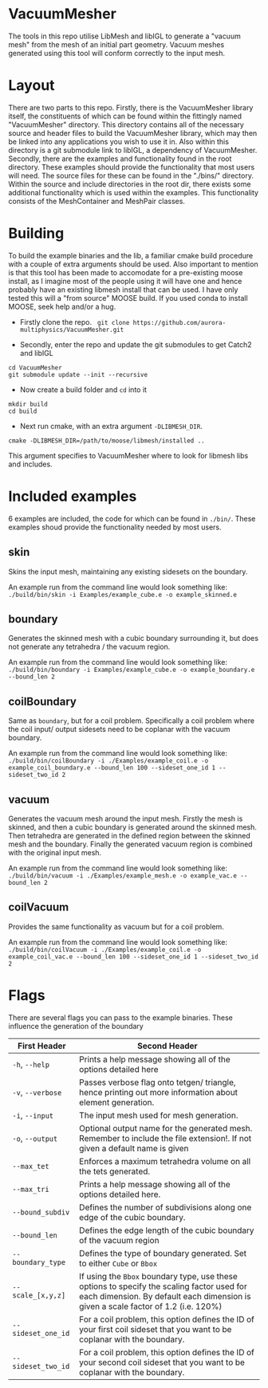 # VacuumMesher
The tools in this repo utilise LibMesh and libIGL to generate a "vacuum mesh" from the mesh
of an initial part geometry. Vacuum meshes generated using this tool will conform correctly to the input mesh.

# Layout
There are two parts to this repo. Firstly, there is the VacuumMesher library itself, the constituents of which can be found within the fittingly named "VacuumMesher" directory. This directory contains all of the necessary source and header files to build the VacuumMesher library, which may then be linked into any applications you wish to use it in. Also within this directory is a git submodule link to libIGL, a dependency of VacuumMesher. Secondly, there are the examples and functionality found in the root directory. These examples should provide the functionality that most users will need. The source files for these can be found in the "./bins/" directory. Within the source and include directories in the root dir, there exists some additional functionality which is used within the examples. This functionality consists of the  MeshContainer and MeshPair classes. 

# Building
To build the example binaries and the lib, a familiar cmake build procedure with a couple of extra arguments should be used. Also important to mention is that this tool has been made to accomodate for a pre-existing moose install, as I imagine most of the people using it will have one and hence probably have an existing libmesh install that can be used. I have only tested this will a "from source" MOOSE build. If you used conda to install MOOSE, seek help and/or a hug. 

- Firstly clone the repo.
``` git clone https://github.com/aurora-multiphysics/VacuumMesher.git```

- Secondly, enter the repo and update the git submodules to get Catch2 and libIGL
``` 
cd VacuumMesher
git submodule update --init --recursive
```

- Now create a build folder and `cd` into it

```
mkdir build
cd build
```
- Next run cmake, with an extra argument `-DLIBMESH_DIR`.

```
cmake -DLIBMESH_DIR=/path/to/moose/libmesh/installed ..
```
This argument specifies to VacuumMesher where to look for libmesh libs and includes.

# Included examples

6 examples are included, the code for which can be found in `./bin/`. These examples shoud provide the functionality needed by most users.

## skin
Skins the input mesh, maintaining any existing sidesets on the boundary.

An example run from the command line would look something like:
`./build/bin/skin -i Examples/example_cube.e -o example_skinned.e`

## boundary
Generates the skinned mesh with a cubic boundary surrounding it, but does not generate any tetrahedra / the vacuum region. 

An example run from the command line would look something like:
`./build/bin/boundary -i Examples/example_cube.e -o example_boundary.e --bound_len 2`

## coilBoundary
Same as `boundary`, but for a coil problem. Specifically a coil problem where the coil input/ output sidesets need to be coplanar with the vacuum boundary.

An example run from the command line would look something like:
`./build/bin/coilBoundary -i ./Examples/example_coil.e -o example_coil_boundary.e --bound_len 100 --sideset_one_id 1 --sideset_two_id 2`

## vacuum
Generates the vacuum mesh around the input mesh. Firstly the mesh is skinned, and then a cubic boundary is generated around the skinned mesh.
Then tetrahedra are generated in the defined region between the skinned mesh and the boundary. Finally the generated vacuum region is combined
with the original input mesh.

An example run from the command line would look something like:
`./build/bin/vacuum -i ./Examples/example_mesh.e -o example_vac.e --bound_len 2`

## coilVacuum 
Provides the same functionality as vacuum but for a coil problem.

An example run from the command line would look something like:
`./build/bin/coilVacuum -i ./Examples/example_coil.e -o example_coil_vac.e --bound_len 100 --sideset_one_id 1 --sideset_two_id 2`

# Flags
There are several flags you can pass to the example binaries. These influence the generation of the boundary

| First Header  | Second Header |
| ------------- | ------------- |
| `-h`, `--help`  | Prints a help message showing all of the options detailed here  |
| `-v`, `--verbose`  | Passes verbose flag onto tetgen/ triangle, hence printing out more information about element generation. |
| `-i`, `--input`  | The input mesh used for mesh generation. |
| `-o`, `--output`  | Optional output name for the generated mesh. Remember to include the file extension!. If not given a default name is given|
| `--max_tet`  | Enforces a maximum tetrahedra volume on all the tets generated. |
| `--max_tri`  | Prints a help message showing all of the options detailed here. |
| `--bound_subdiv` | Defines the number of subdivisions along one edge of the cubic boundary. |
| `--bound_len` | Defines the edge length of the cubic boundary of the vacuum region |
| `--boundary_type` | Defines the type of boundary generated. Set to either ``Cube`` or ``Bbox`` |
| `--scale_[x,y,z]` | If using the `Bbox` boundary type, use these options to specify the scaling factor used for each dimension. By default each dimension is given a scale factor of 1.2 (i.e. 120%) |
| `--sideset_one_id` | For a coil problem, this option defines the ID of your first coil sideset that you want to be coplanar with the boundary. |
| `--sideset_two_id` | For a coil problem, this option defines the ID of your second coil sideset that you want to be coplanar with the boundary. |




